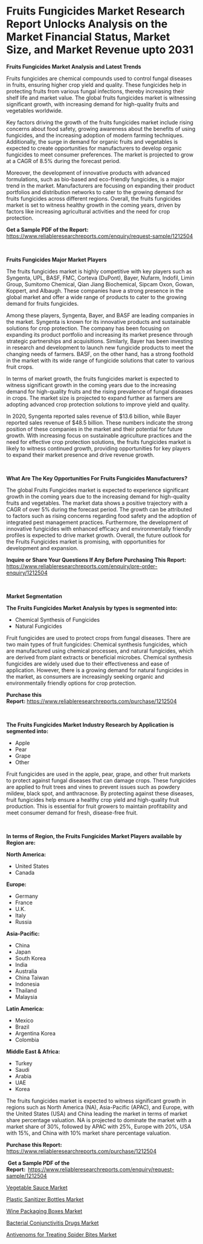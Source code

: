 <p><h1>Fruits Fungicides Market Research Report Unlocks Analysis on the Market Financial Status, Market Size, and Market Revenue upto 2031</h1></p><p><strong>Fruits Fungicides Market Analysis and Latest Trends</strong></p>
<p><p>Fruits fungicides are chemical compounds used to control fungal diseases in fruits, ensuring higher crop yield and quality. These fungicides help in protecting fruits from various fungal infections, thereby increasing their shelf life and market value. The global fruits fungicides market is witnessing significant growth, with increasing demand for high-quality fruits and vegetables worldwide.</p><p>Key factors driving the growth of the fruits fungicides market include rising concerns about food safety, growing awareness about the benefits of using fungicides, and the increasing adoption of modern farming techniques. Additionally, the surge in demand for organic fruits and vegetables is expected to create opportunities for manufacturers to develop organic fungicides to meet consumer preferences. The market is projected to grow at a CAGR of 8.5% during the forecast period.</p><p>Moreover, the development of innovative products with advanced formulations, such as bio-based and eco-friendly fungicides, is a major trend in the market. Manufacturers are focusing on expanding their product portfolios and distribution networks to cater to the growing demand for fruits fungicides across different regions. Overall, the fruits fungicides market is set to witness healthy growth in the coming years, driven by factors like increasing agricultural activities and the need for crop protection.</p></p>
<p><strong>Get a Sample PDF of the Report:&nbsp;</strong> <a href="https://www.reliableresearchreports.com/enquiry/request-sample/1212504">https://www.reliableresearchreports.com/enquiry/request-sample/1212504</a></p>
<p>&nbsp;</p>
<p><strong>Fruits Fungicides Major Market Players</strong></p>
<p><p>The fruits fungicides market is highly competitive with key players such as Syngenta, UPL, BASF, FMC, Corteva (DuPont), Bayer, Nufarm, Indofil, Limin Group, Sumitomo Chemical, Qian Jiang Biochemical, Sipcam Oxon, Gowan, Koppert, and Albaugh. These companies have a strong presence in the global market and offer a wide range of products to cater to the growing demand for fruits fungicides.</p><p>Among these players, Syngenta, Bayer, and BASF are leading companies in the market. Syngenta is known for its innovative products and sustainable solutions for crop protection. The company has been focusing on expanding its product portfolio and increasing its market presence through strategic partnerships and acquisitions. Similarly, Bayer has been investing in research and development to launch new fungicide products to meet the changing needs of farmers. BASF, on the other hand, has a strong foothold in the market with its wide range of fungicide solutions that cater to various fruit crops.</p><p>In terms of market growth, the fruits fungicides market is expected to witness significant growth in the coming years due to the increasing demand for high-quality fruits and the rising prevalence of fungal diseases in crops. The market size is projected to expand further as farmers are adopting advanced crop protection solutions to improve yield and quality.</p><p>In 2020, Syngenta reported sales revenue of $13.6 billion, while Bayer reported sales revenue of $48.5 billion. These numbers indicate the strong position of these companies in the market and their potential for future growth. With increasing focus on sustainable agriculture practices and the need for effective crop protection solutions, the fruits fungicides market is likely to witness continued growth, providing opportunities for key players to expand their market presence and drive revenue growth.</p></p>
<p>&nbsp;</p>
<p><strong>What Are The Key Opportunities For Fruits Fungicides Manufacturers?</strong></p>
<p><p>The global Fruits Fungicides market is expected to experience significant growth in the coming years due to the increasing demand for high-quality fruits and vegetables. The market data shows a positive trajectory with a CAGR of over 5% during the forecast period. The growth can be attributed to factors such as rising concerns regarding food safety and the adoption of integrated pest management practices. Furthermore, the development of innovative fungicides with enhanced efficacy and environmentally friendly profiles is expected to drive market growth. Overall, the future outlook for the Fruits Fungicides market is promising, with opportunities for development and expansion.</p></p>
<p><strong>Inquire or Share Your Questions If Any Before Purchasing This Report:</strong> <a href="https://www.reliableresearchreports.com/enquiry/pre-order-enquiry/1212504">https://www.reliableresearchreports.com/enquiry/pre-order-enquiry/1212504</a></p>
<p>&nbsp;</p>
<p><strong>Market Segmentation</strong></p>
<p><strong>The Fruits Fungicides Market Analysis by types is segmented into:</strong></p>
<p><ul><li>Chemical Synthesis of Fungicides</li><li>Natural Fungicides</li></ul></p>
<p><p>Fruit fungicides are used to protect crops from fungal diseases. There are two main types of fruit fungicides: Chemical synthesis fungicides, which are manufactured using chemical processes, and natural fungicides, which are derived from plant extracts or beneficial microbes. Chemical synthesis fungicides are widely used due to their effectiveness and ease of application. However, there is a growing demand for natural fungicides in the market, as consumers are increasingly seeking organic and environmentally friendly options for crop protection.</p></p>
<p><strong>Purchase this Report:&nbsp;</strong><a href="https://www.reliableresearchreports.com/purchase/1212504">https://www.reliableresearchreports.com/purchase/1212504</a></p>
<p>&nbsp;</p>
<p><strong>The Fruits Fungicides Market Industry Research by Application is segmented into:</strong></p>
<p><ul><li>Apple</li><li>Pear</li><li>Grape</li><li>Other</li></ul></p>
<p><p>Fruit fungicides are used in the apple, pear, grape, and other fruit markets to protect against fungal diseases that can damage crops. These fungicides are applied to fruit trees and vines to prevent issues such as powdery mildew, black spot, and anthracnose. By protecting against these diseases, fruit fungicides help ensure a healthy crop yield and high-quality fruit production. This is essential for fruit growers to maintain profitability and meet consumer demand for fresh, disease-free fruit.</p></p>
<p>&nbsp;</p>
<p><strong>In terms of Region, the Fruits Fungicides Market Players available by Region are:</strong></p>
<p>
    <p> <strong> North America: </strong>
        <ul>
            <li>United States</li>
            <li>Canada</li>
        </ul>
        </p> 
    <p> <strong> Europe: </strong>
        <ul>
            <li>Germany</li>
            <li>France</li>
            <li>U.K.</li>
            <li>Italy</li>
            <li>Russia</li>
        </ul>
        </p> 
    <p> <strong> Asia-Pacific: </strong>
        <ul>
            <li>China</li>
            <li>Japan</li>
            <li>South Korea</li>
            <li>India</li>
            <li>Australia</li>
            <li>China Taiwan</li>
            <li>Indonesia</li>
            <li>Thailand</li>
            <li>Malaysia</li>
        </ul>
        </p> 
    <p> <strong> Latin America: </strong>
        <ul>
            <li>Mexico</li>
            <li>Brazil</li>
            <li>Argentina Korea</li>
            <li>Colombia</li>
        </ul>
        </p> 
    <p> <strong> Middle East & Africa: </strong>
        <ul>
            <li>Turkey</li>
            <li>Saudi</li>
            <li>Arabia</li>
            <li>UAE</li>
            <li>Korea</li>
        </ul>
    </p>
    </p>
<p><p>The fruits fungicides market is expected to witness significant growth in regions such as North America (NA), Asia-Pacific (APAC), and Europe, with the United States (USA) and China leading the market in terms of market share percentage valuation. NA is projected to dominate the market with a market share of 30%, followed by APAC with 25%, Europe with 20%, USA with 15%, and China with 10% market share percentage valuation.</p></p>
<p><strong>Purchase this Report: </strong><a href="https://www.reliableresearchreports.com/purchase/1212504">https://www.reliableresearchreports.com/purchase/1212504</a></p>
<p>&nbsp;<strong>Get a Sample PDF of the Report:&nbsp;&nbsp;</strong><a href="https://www.reliableresearchreports.com/enquiry/request-sample/1212504">https://www.reliableresearchreports.com/enquiry/request-sample/1212504</a></p>
<p><strong></strong></p>
<p><p><a href="https://github.com/timeliteaut/Market-Research-Report-List-1/blob/main/vegetable-sauce-market.md">Vegetable Sauce Market</a></p><p><a href="https://medium.com/@emiliomartelli542/plastic-sanitizer-bottles-market-size-cagr-trends-2024-2030-78e72b6657a6">Plastic Sanitizer Bottles Market</a></p><p><a href="https://medium.com/@darrensipes2023/wine-packaging-boxes-market-analysis-its-cagr-market-segmentation-and-global-industry-overview-6d05211c52fd">Wine Packaging Boxes Market</a></p><p><a href="https://medium.com/@rosiekuhn_28077/bacterial-conjunctivitis-drugs-market-trends-forecast-and-competitive-analysis-to-2031-f427ee7d3bd9">Bacterial Conjunctivitis Drugs Market</a></p><p><a href="https://github.com/seekum/Market-Research-Report-List-1/blob/main/antivenoms-for-treating-spider-bites-market.md">Antivenoms for Treating Spider Bites Market</a></p></p>